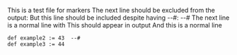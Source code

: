 This is a test file for markers
The next line should be excluded from the output:
But this line should be included despite having --#: --#
The next line is a normal line with
This should appear in output
And this is a normal line

```lean
def example2 := 43  --#
def example3 := 44
```